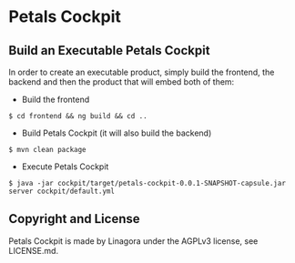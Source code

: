 # Petals Cockpit

## Build an Executable Petals Cockpit

In order to create an executable product, simply build the frontend, the backend and then the product that will embed both of them:

- Build the frontend
```
$ cd frontend && ng build && cd ..
```
- Build Petals Cockpit (it will also build the backend)
```
$ mvn clean package
```
- Execute Petals Cockpit
```
$ java -jar cockpit/target/petals-cockpit-0.0.1-SNAPSHOT-capsule.jar server cockpit/default.yml
```

## Copyright and License

Petals Cockpit is made by Linagora under the AGPLv3 license, see LICENSE.md.
